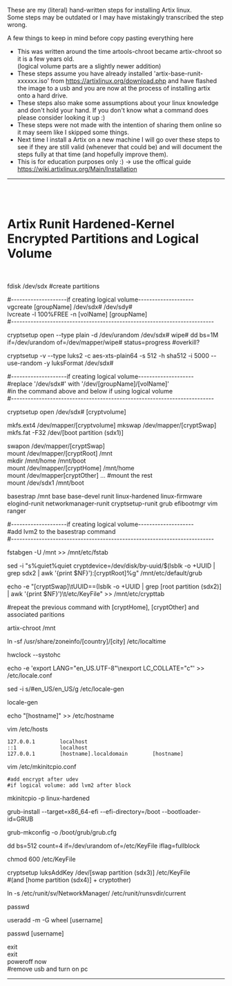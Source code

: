 These are my (literal) hand-written steps for installing Artix linux. <br>
Some steps may be outdated or I may have mistakingly transcribed the step wrong.
<br>

A few things to keep in mind before copy pasting everything here
<br>

- This was written around the time artools-chroot became artix-chroot so it is a few years old.<br>(logical volume parts are a slightly newer addition)
- These steps assume you have already installed 'artix-base-runit-xxxxxx.iso' from https://artixlinux.org/download.php and have flashed the image to a usb and you are now at the process of installing artix onto a hard drive.
- These steps also make some assumptions about your linux knowledge and don't hold your hand. If you don't know what a command does please consider looking it up :)
- These steps were not made with the intention of sharing them online so it may seem like I skipped some things.
- Next time I install a Artix on a new machine I will go over these steps to see if they are still valid (whenever that could be) and will document the steps fully at that time (and hopefully improve them).
- This is for education purposes only :) -> use the offical guide https://wiki.artixlinux.org/Main/Installation


---

<br>
<br>

# Artix Runit Hardened-Kernel <br>Encrypted Partitions and Logical Volume

<br>

fdisk /dev/sdx #create partitions

#--------------------if creating logical volume--------------------<br>
vgcreate [groupName] /dev/sdx# /dev/sdy#<br>
lvcreate -l 100%FREE -n [volName] [groupName]<br>
#-------------------------------------------------------------------------

cryptsetup open --type plain -d /dev/urandom /dev/sdx# wipe#
dd bs=1M if=/dev/urandom of=/dev/mapper/wipe# status=progress #overkill?

cryptsetup -v --type luks2 -c aes-xts-plain64 -s 512 -h sha512 -i 5000 --use-random -y luksFormat /dev/sdx#

#--------------------if creating logical volume--------------------<br>
#replace '/dev/sdx#' with '/dev/[groupName]/[volName]' <br>
#in the command above and below if using logical volume<br>
#-------------------------------------------------------------------------

cryptsetup open /dev/sdx# [cryptvolume]

mkfs.ext4 /dev/mapper/[cryptvolume]
mkswap /dev/mapper/[cryptSwap]
mkfs.fat -F32 /dev/[boot partition (sdx1)]

swapon /dev/mapper/[cryptSwap]<br>
mount /dev/mapper/[cryptRoot] /mnt<br>
mkdir /mnt/home /mnt/boot<br>
mount /dev/mapper/[cryptHome] /mnt/home<br>
mount /dev/mapper[cryptOther] ...  #mount the rest<br>
mount /dev/sdx1 /mnt/boot

basestrap /mnt base base-devel runit linux-hardened linux-firmware elogind-runit networkmanager-runit cryptsetup-runit grub efibootmgr vim ranger 

#--------------------if creating logical volume--------------------<br>
#add lvm2 to the basestrap command<br>
#-------------------------------------------------------------------------

fstabgen -U /mnt >> /mnt/etc/fstab

sed -i "s%quiet%quiet cryptdevice=/dev/disk/by-uuid/$(lsblk -o +UUID | grep sdx2 | awk '{print $NF}'):[cryptRoot]%g" /mnt/etc/default/grub

echo -e "[cryptSwap]\tUUID=$=$(lsblk -o +UUID | grep [root partition (sdx2)] | awk '{print $NF}')\t/etc/KeyFile" >> /mnt/etc/crypttab

#repeat the previous command with [cryptHome], [cryptOther] and associated paritions

artix-chroot /mnt

ln -sf /usr/share/zoneinfo/[country]/[city] /etc/localtime

hwclock --systohc

echo -e 'export LANG="en_US.UTF-8"\nexport LC_COLLATE="c"' >> /etc/locale.conf

sed -i s/#en_US/en_US/g /etc/locale-gen

locale-gen

echo "[hostname]" >> /etc/hostname

vim /etc/hosts

    127.0.0.1        localhost
    ::1              localhost
    127.0.0.1        [hostname].localdomain        [hostname]
    
vim /etc/mkinitcpio.conf

    #add encrypt after udev
    #if logical volume: add lvm2 after block

mkinitcpio -p linux-hardened

grub-install --target=x86_64-efi --efi-directory=/boot --bootloader-id=GRUB

grub-mkconfig -o /boot/grub/grub.cfg

dd bs=512 count=4 if=/dev/urandom of=/etc/KeyFile iflag=fullblock

chmod 600 /etc/KeyFile

cryptsetup luksAddKey /dev/[swap partition (sdx3)] /etc/KeyFile<br>
#(and [home partition (sdx4)] + cryptother)

ln -s /etc/runit/sv/NetworkManager/ /etc/runit/runsvdir/current

passwd

useradd -m -G wheel [username]

passwd [username]

exit<br>
exit<br>
poweroff now<br>
#remove usb and turn on pc<br>

---
  
    










